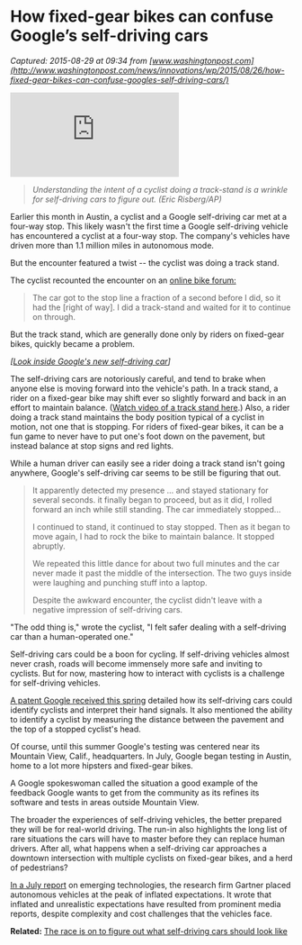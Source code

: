 # How fixed-gear bikes can confuse Google’s self-driving cars

_Captured: 2015-08-29 at 09:34 from [www.washingtonpost.com](http://www.washingtonpost.com/news/innovations/wp/2015/08/26/how-fixed-gear-bikes-can-confuse-googles-self-driving-cars/)_

![](https://img.washingtonpost.com/wp-apps/imrs.php?src=https://img.washingtonpost.com/rf/image_908w/2010-2019/Wires/Images/2015-06-18/AP/Driverless_Cars_Accidents-0164b.jpg&w=1484)

> _Understanding the intent of a cyclist doing a track-stand is a wrinkle for self-driving cars to figure out. (Eric Risberg/AP)_

Earlier this month in Austin, a cyclist and a Google self-driving car met at a four-way stop. This likely wasn't the first time a Google self-driving vehicle has encountered a cyclist at a four-way stop. The company's vehicles have driven more than 1.1 million miles in autonomous mode.

But the encounter featured a twist -- the cyclist was doing a track stand.

The cyclist recounted the encounter on an [online bike forum:](http://forums.roadbikereview.com/general-cycling-discussion/encounter-google-car-today-349240.html)

> The car got to the stop line a fraction of a second before I did, so it had the [right of way]. I did a track-stand and waited for it to continue on through.

But the track stand, which are generally done only by riders on fixed-gear bikes, quickly became a problem.

_[[Look inside Google's new self-driving car](http://www.washingtonpost.com/news/innovations/wp/2015/07/13/look-inside-googles-new-self-driving-car/)]_

The self-driving cars are notoriously careful, and tend to brake when anyone else is moving forward into the vehicle's path. In a track stand, a rider on a fixed-gear bike may shift ever so slightly forward and back in an effort to maintain balance. ([Watch video of a track stand here](https://www.youtube.com/watch?v=B3KJEN_KrVM).) Also, a rider doing a track stand maintains the body position typical of a cyclist in motion, not one that is stopping. For riders of fixed-gear bikes, it can be a fun game to never have to put one's foot down on the pavement, but instead balance at stop signs and red lights.

While a human driver can easily see a rider doing a track stand isn't going anywhere, Google's self-driving car seems to be still be figuring that out.

> It apparently detected my presence … and stayed stationary for several seconds. it finally began to proceed, but as it did, I rolled forward an inch while still standing. The car immediately stopped…
> 
> I continued to stand, it continued to stay stopped. Then as it began to move again, I had to rock the bike to maintain balance. It stopped abruptly.
> 
> We repeated this little dance for about two full minutes and the car never made it past the middle of the intersection. The two guys inside were laughing and punching stuff into a laptop.
> 
> Despite the awkward encounter, the cyclist didn't leave with a negative impression of self-driving cars.

"The odd thing is," wrote the cyclist, "I felt safer dealing with a self-driving car than a human-operated one."

Self-driving cars could be a boon for cycling. If self-driving vehicles almost never crash, roads will become immensely more safe and inviting to cyclists. But for now, mastering how to interact with cyclists is a challenge for self-driving vehicles.

[A patent Google received this spring](http://www.washingtonpost.com/news/innovations/wp/2015/05/04/google-patents-a-way-for-self-driving-cars-to-understand-a-cyclists-hand-signals/) detailed how its self-driving cars could identify cyclists and interpret their hand signals. It also mentioned the ability to identify a cyclist by measuring the distance between the pavement and the top of a stopped cyclist's head.

Of course, until this summer Google's testing was centered near its Mountain View, Calif., headquarters. In July, Google began testing in Austin, home to a lot more hipsters and fixed-gear bikes.

A Google spokeswoman called the situation a good example of the feedback Google wants to get from the community as its refines its software and tests in areas outside Mountain View.

The broader the experiences of self-driving vehicles, the better prepared they will be for real-world driving. The run-in also highlights the long list of rare situations the cars will have to master before they can replace human drivers. After all, what happens when a self-driving car approaches a downtown intersection with multiple cyclists on fixed-gear bikes, and a herd of pedestrians?

[In a July report](http://www.gartner.com/technology/research/hype-cycles/) on emerging technologies, the research firm Gartner placed autonomous vehicles at the peak of inflated expectations. It wrote that inflated and unrealistic expectations have resulted from prominent media reports, despite complexity and cost challenges that the vehicles face.

**Related:** [The race is on to figure out what self-driving cars should look like](http://www.washingtonpost.com/news/innovations/wp/2015/07/24/the-race-is-on-to-figure-out-what-self-driving-cars-should-look-like/)
